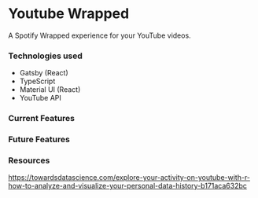 # Youtube Wrapped

A Spotify Wrapped experience for your YouTube videos.

### Technologies used

- Gatsby (React)
- TypeScript
- Material UI (React)
- YouTube API

### Current Features

### Future Features

### Resources

https://towardsdatascience.com/explore-your-activity-on-youtube-with-r-how-to-analyze-and-visualize-your-personal-data-history-b171aca632bc
